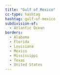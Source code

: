 ```yaml
---
title: "Gulf of Mexico"
cc-type: hashtag
hashtag: gulf-of-mexico
subdivision-of:
  - Atlantic Ocean
borders:
  - Alabama
  - Florida
  - Louisiana
  - Mexico
  - Mississippi
  - Texas
  - United States
---
```

